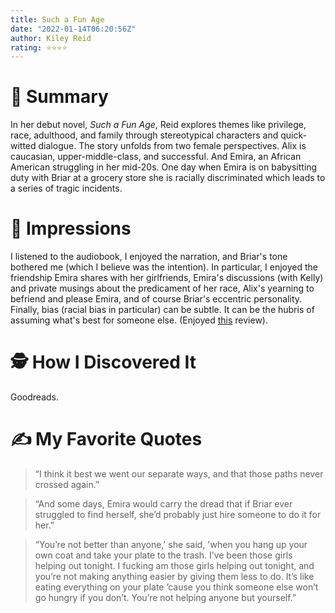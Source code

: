 ```yaml
---
title: Such a Fun Age
date: "2022-01-14T06:20:56Z"
author: Kiley Reid
rating: ⭐⭐⭐⭐
---
```


<style>

</style>


# 🚀 Summary
In her debut novel, <i>Such a Fun Age</i>, Reid explores themes like privilege, race, adulthood, and family through stereotypical characters and quick-witted dialogue. The story unfolds from two female perspectives. Alix is caucasian, upper-middle-class, and successful. And Emira, an African American struggling in her mid-20s. One day when Emira is on babysitting duty with Briar at a grocery store she is racially discriminated which leads to a series of tragic incidents.   

# 🎨 Impressions
I listened to the audiobook, I enjoyed the narration, and Briar's tone bothered me (which I believe was the intention). In particular, I enjoyed the friendship Emira shares with her girlfriends, Emira's discussions (with Kelly) and private musings about the predicament of her race, Alix's yearning to befriend and please Emira, and of course Briar's eccentric personality. Finally, bias (racial bias in particular) can be subtle. It can be the hubris of assuming what's best for someone else. (Enjoyed <a href="https://www.goodreads.com/review/show/2932555762">this</a> review).


# 🕵 How I Discovered It
Goodreads.
 
# ✍️ My Favorite Quotes
> “I think it best we went our separate ways, and that those paths never crossed again.”

> “And some days, Emira would carry the dread that if Briar ever struggled to find herself, she’d probably just hire someone to do it for her.”

> “You’re not better than anyone,' she said, 'when you hang up your own coat and take your plate to the trash. I’ve been those girls helping out tonight. I fucking am those girls helping out tonight, and you’re not making anything easier by giving them less to do. It’s like eating everything on your plate ’cause you think someone else won’t go hungry if you don’t. You’re not helping anyone but yourself.”